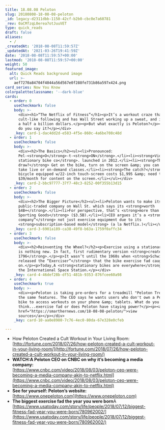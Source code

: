 ```yaml
---
title: 18.08.08 Peloton
slug: 20180808-18-08-08-peloton
_id: legacy-d2311dbb-1150-42cf-b2b0-cbc0e7a60781
_rev: 0aCMfzqL0erea7otJuuVET
type: quick_reads
draft: false
aliases:
  - /
_createdAt: '2018-08-08T11:59:57Z'
_updatedAt: '2021-03-26T19:41:59Z'
date: '2018-08-08T11:59:57+00:00'
lastmod: '2018-08-08T11:59:57+00:00'
weight: 50
featured_image:
  alt: Quick Reads background image
  url: >-
    aef7270a84704f4044a56d567e0f288fe731b86a597x424.png
card_series: Now You Know
colorpaletteclassname: '--dark-blue'
cards:
  - order: 0
    useCheckmark: false
    body: >-
      <div><h1>“The Netflix of Fitness”</h1><p>It’s a workout craze that’s got a
      cult-like following and has Wall Street working up a sweat, and investing
      a half a billion dollars.</p><p>But what exactly is Peloton?</p><p>And how
      do you say it?</p></div>
    _key: card-1-dac4dd2d-e583-4f5e-860c-4a6be708c48d
  - order: 1
    useCheckmark: false
    body: >-
      <div><h2>The Basics</h2><ul><li>Pronounced:
      Pel-<strong>O</strong>-t-<strong>ON</strong>.</li><li><strong>Video-streaming
      stationary bike co</strong>. launched in 2012.</li><li><strong>The
      draw?</strong> Get on the bike, turn on the screen &amp; you can instantly
      take live or on-demand classes.</li><li><strong>The catch?</strong> Spin
      bicycle equipped w/22-inch touch-screen costs $1,995 &amp; need to pay
      $39/month for content on the screen.</li></ul></div>
    _key: card-2-bbc97777-37f7-48c3-8252-00f355b13d15
  - order: 2
    useCheckmark: false
    body: >-
      <div><h2>The Bigger Picture</h2><ul><li>Peloton wants to make itself a
      public-traded company on Wall St. which says its <strong>worth
      $4B+</strong>.</li><li>For perspective, that’s <strong>more than Dick’s
      Sporting Goods</strong> ($3.5B).</li><li>CEO argues it’s a <strong>“media
      company”</strong> not just exercise equipment due to its
      <strong>subscription-based model</strong> (a la Netflix.)</li></ul></div>
    _key: card-3-6901a189-ca38-49f8-b63a-1759f0affc34
  - order: 3
    useCheckmark: false
    body: >-
      <div><h2>Reinventing the Wheel?</h2><p>Exercise using a stationary bicycle
      is nothing new. In fact, first rudimentary version <strong>created in
      1796</strong>.</p><p>It wasn’t until the 1960s when <strong>Schwinn
      released the “Exerciser”</strong> that the bike exercise fad caught
      on.</p><p>Today,A <strong>stationary bikes are everywhere</strong>, even
      the International Space Station.</p></div>
    _key: card-4-46def28b-df51-481b-9353-876fcee60a98
  - order: 4
    useCheckmark: true
    body: >-
      <div><p>Peloton is taking pre-orders for a treadmill "Peloton Tread" with
      the same features. The CEO says he wants users who don't own a Peloton
      bike to access workouts on your phone &amp; tablets. What do you
      think...exercise fad or does Peloton have staying power?</p><p><a
      href="https://smarthernews.com/18-08-08-peloton/">view
      sources</a></p></div>
    _key: card-10-aa0e8980-7c76-4ec0-80da-67e328e0cfeb

---
```

* How Peloton Created a Cult Workout in Your Living Room:  
[http://fortune.com/2018/07/26/how-peloton-created-a-cult-workout-in-your-living-room/](http://fortune.com/2018/07/26/how-peloton-created-a-cult-workout-in-your-living-room/)
* **WATCH:A Peloton CEO on CNBC on why it’s becoming a media company:**  
[https://www.cnbc.com/video/2018/08/03/peloton-ceo-were-becoming-a-media-company-akin-to-netflix.html](https://www.cnbc.com/video/2018/08/03/peloton-ceo-were-becoming-a-media-company-akin-to-netflix.html)
* **See for yourself: Peloton’s website:**  
[https://www.onepeloton.com](https://www.onepeloton.com)
* **The biggest exercise fad the year you were born**A [https://www.usatoday.com/story/life/people/2018/07/12/biggest-fitness-fad-year-you-were-born/780962002/](https://www.usatoday.com/story/life/people/2018/07/12/biggest-fitness-fad-year-you-were-born/780962002/)